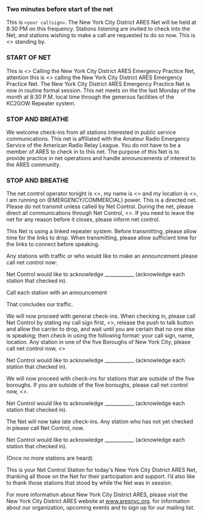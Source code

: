 ### Two minutes before start of the net

This is ```<your callsign>```. The New York City District ARES Net will be held at 8:30 PM on this frequency. Stations listening are invited to check into the Net, and stations wishing to make a call are requested to do so now. This is <<your callsign>> standing by.

### START OF NET

This is <<your callsign>> Calling the New York City District ARES Emergency Practice Net, attention this is <<your callsign>> calling the New York City District ARES Emergency Practice Net. The New York City District ARES Emergency Practice Net is now in routine formal session. This net meets on the the last Monday of the month at 8:30 P.M. local time through the generous facilities of the KC2GOW Repeater system. 

### STOP AND BREATHE

We welcome check­-ins from all stations interested in public service communications. This net is affiliated with the Amateur Radio Emergency Service of the American Radio Relay League. You do not have to be a member of ARES to check in to this net. The purpose of this Net is to provide practice in net operations and handle announcements of interest to the ARES community.

### STOP AND BREATHE

The net control operator tonight is <<your callsign>>, my name is <<your name>> and my location is <<your neighborhood>>, I am running on {EMERGENCY/COMMERCIAL} power. This is a directed net. Please do not transmit unless called by Net Control. During the net, please direct all communications through Net Control, <<your callsign>>. If you need to leave the net for any reason before it closes, please inform net control.

This Net is using a linked repeater system. Before transmitting, please allow time for the links to drop. When transmitting, please allow sufficient time for the links to connect before speaking.

Any stations with traffic or who would like to make an announcement please call net control now:

Net Control would like to acknowledge ____________ (acknowledge each station that checked in).

Call each station with an announcement

That concludes our traffic.

We will now proceed with general check-ins. When checking in, please call Net Control by stating my call sign first, <<your callsign>>, release the push to talk button and allow the carrier to drop, and wait until you are certain that no one else is speaking; then check in using the following format: your call sign, name, location. Any station in one of the five Boroughs of New York City, please call net control now, <<your callsign>>

Net Control would like to acknowledge ____________ (acknowledge each station that checked in).

We will now proceed with check-ins for stations that are outside of the five boroughs. If you are outside of the five boroughs, please call net control now, <<your callsign>>.

Net Control would like to acknowledge ____________ (acknowledge each station that checked in).

The Net will now take late check-ins. Any station who has not yet checked in please call Net Control, <Your Call-sign> now.

Net Control would like to acknowledge ____________ (acknowledge each station that checked in).

(Once no more stations are heard)

This is <Your Call-sign> your Net Control Station for today's New York City District ARES Net, thanking all those on the Net for their participation and support. I’d also like to thank those stations that stood by while the Net was in session.

For more information about New York City District ARES, please visit the New York City District ARES website at www.aresnyc.org. for information about our organization, upcoming events and to sign up for our mailing list.
